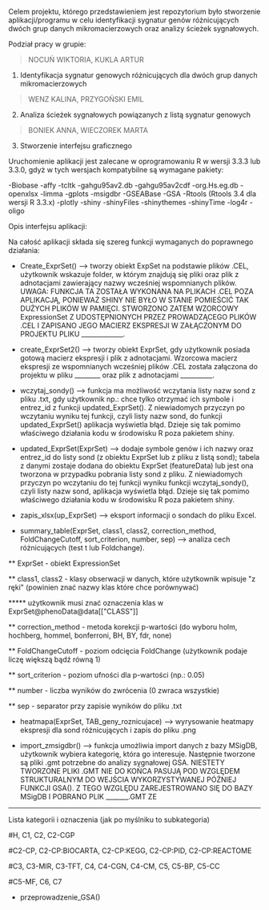Celem projektu, którego przedstawieniem jest repozytorium było stworzenie aplikacji/programu w celu identyfikacji sygnatur genów różnicujących dwóch grup danych mikromacierzowych oraz analizy ścieżek sygnałowych.

Podział pracy w grupie:
> NOCUŃ WIKTORIA, KUKLA ARTUR
1)	Identyfikacja sygnatur genowych różnicujących dla dwóch grup danych mikromacierzowych 

> WENZ KALINA, PRZYGOŃSKI EMIL
2)	Analiza ścieżek sygnałowych powiązanych z  listą sygnatur genowych

> BONIEK ANNA, WIECZOREK MARTA  
3)  Stworzenie interfejsu graficznego 

Uruchomienie aplikacji jest zalecane w oprogramowaniu R w wersji 3.3.3 lub 3.3.0, gdyż w tych wersjach kompatybilne są wymagane pakiety: 

-Biobase
-affy
-tcltk
-gahgu95av2.db
-gahgu95av2cdf
-org.Hs.eg.db
-openxlsx
-limma
-gplots
-msigdbr
-GSEABase
-GSA
-Rtools (Rtools 3.4 dla wersji R 3.3.x)
-plotly
-shiny
-shinyFiles
-shinythemes
-shinyTime
-log4r
-oligo

Opis interfejsu aplikacji:


Na całość aplikacji składa się szereg funkcji wymaganych do poprawnego działania:

- Create_ExprSet() --> tworzy obiekt ExpSet na podstawie plików .CEL, użytkownik wskazuje folder, w którym znajdują się pliki oraz plik z adnotacjami zawierający nazwy wcześniej wspomnianych plików. 
UWAGA: FUNKCJA TA ZOSTAŁA WYKONANA NA PLIKACH .CEL POZA APLIKACJĄ, PONIEWAŻ SHINY NIE BYŁO W STANIE POMIEŚCIĆ TAK DUŻYCH PLIKÓW W PAMIĘCI. STWORZONO ZATEM WZORCOWY ExpressionSet Z UDOSTĘPNIONYCH PRZEZ PROWADZĄCEGO PLIKÓW .CEL I ZAPISANO JEGO MACIERZ EKSPRESJI W ZAŁĄCZONYM DO PROJEKTU PLIKU _____________.

- create_ExprSet2() --> tworzy obiekt ExprSet, gdy użytkownik posiada gotową macierz ekspresji i plik z adnotacjami. 
Wzorcowa macierz ekspresji ze wspomnianych wcześniej plików .CEL została załączona do projektu w pliku ________ oraz plik z adnotacjami __________.

- wczytaj_sondy() --> funkcja ma możliwość wczytania listy nazw sond z pliku .txt, gdy użytkownik np.: chce tylko otrzymać ich symbole i entrez_id z funkcji updated_ExprSet(). 
Z niewiadomych przyczyn po wczytaniu wyniku tej funkcji, czyli listy nazw sond, do funkcji updated_ExprSet() aplikacja wyświetla błąd. Dzieje się tak pomimo właściwego działania kodu w środowisku R poza pakietem shiny.

- updated_ExprSet(ExprSet) --> dodaje symbole genów i ich nazwy oraz entrez_id do listy sond (z obiektu ExprSet lub z pliku z listą sond); tabela z danymi zostaje dodana do obiektu ExprSet (featureData) lub jest ona tworzona w przypadku pobrania listy sond z pliku.
Z niewiadomych przyczyn po wczytaniu do tej funkcji wyniku funkcji wczytaj_sondy(), czyli listy nazw sond, aplikacja wyświetla błąd. Dzieje się tak pomimo właściwego działania kodu w środowisku R poza pakietem shiny.

- zapis_xlsx(up_ExprSet) --> eksport informacji o sondach do pliku Excel.

- summary_table(ExprSet, class1, class2, correction_method, FoldChangeCutoff, sort_criterion, number, sep)  --> analiza cech różnicujących (test t lub Foldchange). 

** ExprSet - obiekt ExpressionSet

** class1, class2 - klasy obserwacji w danych, które użytkownik wpisuje "z ręki" (powinien znać nazwy klas które chce porównywać)

***** użytkownik musi znać oznaczenia klas w ExprSet@phenoData@data[["CLASS"]]

** correction_method - metoda korekcji p-wartości (do wyboru holm, hochberg, hommel, bonferroni, BH, BY, fdr, none)

** FoldChangeCutoff - poziom odcięcia FoldChange (użytkownik podaje liczę większą bądź równą 1)

** sort_criterion - poziom ufności dla p-wartości (np.: 0.05)

** number - liczba wyników do zwrócenia (0 zwraca wszystkie)

** sep - separator przy zapisie wyników do pliku .txt

- heatmapa(ExprSet, TAB_geny_roznicujace) --> wyrysowanie heatmapy ekspresji dla sond różnicujących i zapis do pliku .png

- import_zmsigdbr() --> funkcja umożliwia import danych z bazy MSigDB, użytkownik wybiera kategorię, która go interesuje. Następnie tworzone są pliki .gmt potrzebne do analizy sygnałowej GSA.
NIESTETY TWORZONE PLIKI .GMT NIE DO KOŃCA PASUJĄ POD WZGLĘDEM STRUKTURALNYM DO WEJŚCIA WYKORZYSTYWANEJ PÓŹNIEJ FUNKCJI GSA(). Z TEGO WZGLĘDU ZAREJESTROWANO SIĘ DO BAZY MSigDB I POBRANO PLIK _______.GMT ZE 

*****
Lista kategorii i oznaczenia (jak po myślniku to subkategoria)

  #H, C1, C2, C2-CGP 
  
  #C2-CP, C2-CP:BIOCARTA, C2-CP:KEGG, C2-CP:PID, C2-CP:REACTOME
  
  #C3, C3-MIR, C3-TFT, C4, C4-CGN, C4-CM, C5, C5-BP, C5-CC
  
  #C5-MF, C6, C7

- przeprowadzenie_GSA()

